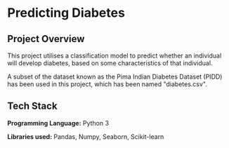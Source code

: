 # Predicting Diabetes

## Project Overview

This project utilises a classification model to predict whether an individual will develop diabetes, based on some characteristics of that individual. 

A subset of the dataset known as the Pima Indian Diabetes Dataset (PIDD) has been used in this project, which has been named "diabetes.csv". 

## Tech Stack

**Programming Language:** Python 3

**Libraries used:** Pandas, Numpy, Seaborn, Scikit-learn


